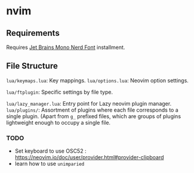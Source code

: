 # nvim
## Requirements
Requires [Jet Brains Mono Nerd Font](https://www.nerdfonts.com/font-downloads) installment.

## File Structure
`lua/keymaps.lua`: Key mappings.
`lua/options.lua`: Neovim option settings.

`lua/ftplugin`: Specific settings by file type.

`lua/lazy_manager.lua`: Entry point for Lazy neovim plugin manager.
`lua/plugins/`: Assortment of plugins where each file corresponds to a single plugin. (Apart from `g_` prefixed files, which are groups of plugins lightweight enough to occupy a single file.

### TODO
* Set keyboard to use OSC52 : https://neovim.io/doc/user/provider.html#provider-clipboard
* learn how to use `unimparied`
